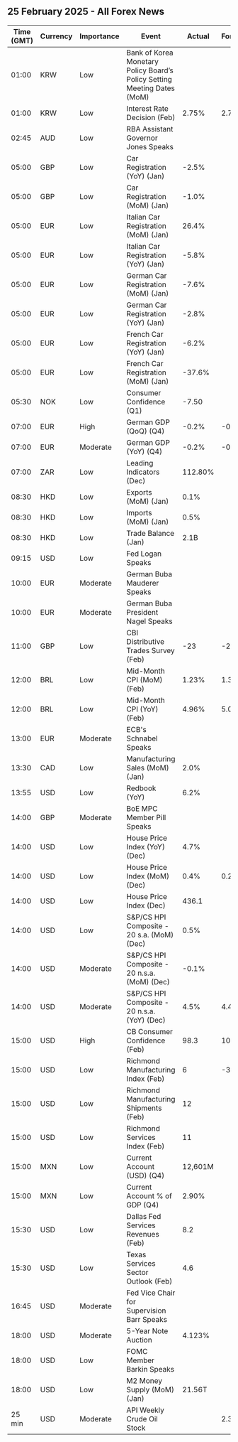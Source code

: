## 25 February 2025 - All Forex News

| Time (GMT) | Currency | Importance | Event | Actual | Forecast | Previous |
|------|----------|------------|-------|--------|----------|----------|
| 01:00 | KRW | Low | Bank of Korea Monetary Policy Board’s Policy Setting Meeting Dates (MoM) |  |  |  |
| 01:00 | KRW | Low | Interest Rate Decision (Feb) | 2.75% | 2.75% | 3.00% |
| 02:45 | AUD | Low | RBA Assistant Governor Jones Speaks |  |  |  |
| 05:00 | GBP | Low | Car Registration (YoY) (Jan) | -2.5% |  | -0.2% |
| 05:00 | GBP | Low | Car Registration (MoM) (Jan) | -1.0% |  | -8.3% |
| 05:00 | EUR | Low | Italian Car Registration (MoM) (Jan) | 26.4% |  | -14.9% |
| 05:00 | EUR | Low | Italian Car Registration (YoY) (Jan) | -5.8% |  | -4.9% |
| 05:00 | EUR | Low | German Car Registration (MoM) (Jan) | -7.6% |  | -8.1% |
| 05:00 | EUR | Low | German Car Registration (YoY) (Jan) | -2.8% |  | -7.1% |
| 05:00 | EUR | Low | French Car Registration (YoY) (Jan) | -6.2% |  | 1.5% |
| 05:00 | EUR | Low | French Car Registration (MoM) (Jan) | -37.6% |  | 37.8% |
| 05:30 | NOK | Low | Consumer Confidence (Q1) | -7.50 |  | -12.40 |
| 07:00 | EUR | High | German GDP (QoQ) (Q4) | -0.2% | -0.2% | 0.1% |
| 07:00 | EUR | Moderate | German GDP (YoY) (Q4) | -0.2% | -0.2% | -0.3% |
| 07:00 | ZAR | Low | Leading Indicators (Dec) | 112.80% |  | 114.70% |
| 08:30 | HKD | Low | Exports (MoM) (Jan) | 0.1% |  | 5.2% |
| 08:30 | HKD | Low | Imports (MoM) (Jan) | 0.5% |  | -1.1% |
| 08:30 | HKD | Low | Trade Balance (Jan) | 2.1B |  | -34.5B |
| 09:15 | USD | Low | Fed Logan Speaks |  |  |  |
| 10:00 | EUR | Moderate | German Buba Mauderer Speaks |  |  |  |
| 10:00 | EUR | Moderate | German Buba President Nagel Speaks |  |  |  |
| 11:00 | GBP | Low | CBI Distributive Trades Survey (Feb) | -23 | -21 | -24 |
| 12:00 | BRL | Low | Mid-Month CPI (MoM) (Feb) | 1.23% | 1.34% | 0.11% |
| 12:00 | BRL | Low | Mid-Month CPI (YoY) (Feb) | 4.96% | 5.09% | 4.50% |
| 13:00 | EUR | Moderate | ECB's Schnabel Speaks |  |  |  |
| 13:30 | CAD | Low | Manufacturing Sales (MoM) (Jan) | 2.0% |  | 0.3% |
| 13:55 | USD | Low | Redbook (YoY) | 6.2% |  | 6.3% |
| 14:00 | GBP | Moderate | BoE MPC Member Pill Speaks |  |  |  |
| 14:00 | USD | Low | House Price Index (YoY) (Dec) | 4.7% |  | 4.5% |
| 14:00 | USD | Low | House Price Index (MoM) (Dec) | 0.4% | 0.2% | 0.4% |
| 14:00 | USD | Low | House Price Index (Dec) | 436.1 |  | 434.3 |
| 14:00 | USD | Low | S&P/CS HPI Composite - 20 s.a. (MoM) (Dec) | 0.5% |  | 0.4% |
| 14:00 | USD | Moderate | S&P/CS HPI Composite - 20 n.s.a. (MoM) (Dec) | -0.1% |  | -0.1% |
| 14:00 | USD | Moderate | S&P/CS HPI Composite - 20 n.s.a. (YoY) (Dec) | 4.5% | 4.4% | 4.3% |
| 15:00 | USD | High | CB Consumer Confidence (Feb) | 98.3 | 102.7 | 105.3 |
| 15:00 | USD | Low | Richmond Manufacturing Index (Feb) | 6 | -3 | -4 |
| 15:00 | USD | Low | Richmond Manufacturing Shipments (Feb) | 12 |  | -9 |
| 15:00 | USD | Low | Richmond Services Index (Feb) | 11 |  | 4 |
| 15:00 | MXN | Low | Current Account (USD) (Q4) | 12,601M |  | 1,104M |
| 15:00 | MXN | Low | Current Account % of GDP (Q4) | 2.90% |  | 0.20% |
| 15:30 | USD | Low | Dallas Fed Services Revenues (Feb) | 8.2 |  | 5.7 |
| 15:30 | USD | Low | Texas Services Sector Outlook (Feb) | 4.6 |  | 7.4 |
| 16:45 | USD | Moderate | Fed Vice Chair for Supervision Barr Speaks |  |  |  |
| 18:00 | USD | Moderate | 5-Year Note Auction | 4.123% |  | 4.330% |
| 18:00 | USD | Low | FOMC Member Barkin Speaks |  |  |  |
| 18:00 | USD | Low | M2 Money Supply (MoM) (Jan) | 21.56T |  | 21.53T |
| 25 min | USD | Moderate | API Weekly Crude Oil Stock |  | 2.300M | 3.339M |
